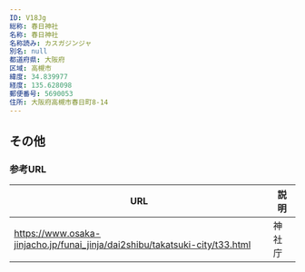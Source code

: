 ```yaml
---
ID: V18Jg
総称: 春日神社
名称: 春日神社
名称読み: カスガジンジャ
別名: null
都道府県: 大阪府
区域: 高槻市
緯度: 34.839977
経度: 135.628098
郵便番号: 5690053
住所: 大阪府高槻市春日町8-14
---
```


## その他

### 参考URL

| URL                                                                         | 説明   |
| --------------------------------------------------------------------------- | ------ |
| https://www.osaka-jinjacho.jp/funai_jinja/dai2shibu/takatsuki-city/t33.html | 神社庁 |
